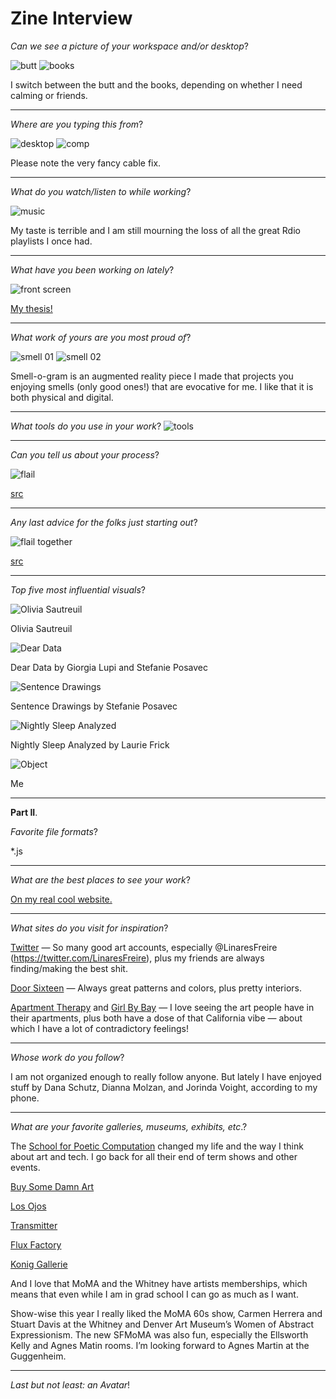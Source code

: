 # Zine Interview

*Can we see a picture of your workspace and/or desktop*?

![butt](images/butt.jpg) 
![books](images/books.jpg)

I switch between the butt and the books, depending on whether I need calming or friends.
 
***

*Where are you typing this from*?

![desktop](images/desktop.png)
![comp](images/comp.jpg)

Please note the very fancy cable fix.

***

*What do you watch/listen to while working*?

![music](images/music.png)

My taste is terrible and I am still mourning the loss of all the great Rdio playlists I once had.

***

*What have you been working on lately*?

![front screen](images/thesis.png)

[My thesis!](http://www.lost-time.club/)

***

*What work of yours are you most proud of*? 

![smell 01](images/smell-o-gram.gif)
![smell 02](images/smell-o-gram_02.gif)

Smell-o-gram is an augmented reality piece I made that projects you enjoying smells (only good ones!) that are evocative for me. I like that it is both physical and digital.

***

*What tools do you use in your work*?
![tools](images/tools.gif)

***

*Can you tell us about your process*?

![flail](images/flail.gif)

[src](https://giphy.com/gifs/ySeRvSe4c1mRq)

***

*Any last advice for the folks just starting out*? 

![flail together](images/flail_together.gif)

[src](https://giphy.com/gifs/animated-dancing-inflatable-12dpLtkNiqc5zO)

***

*Top five most influential visuals*?

![Olivia Sautreuil](images/olivia.jpg)

Olivia Sautreuil

![Dear Data](images/dear_data.png)

Dear Data by Giorgia Lupi and Stefanie Posavec

![Sentence Drawings](images/stef.png)

Sentence Drawings by Stefanie Posavec

![Nightly Sleep Analyzed](images/Nightly_Sleep_Analyzed_detail.jpg)

Nightly Sleep Analyzed by Laurie Frick

![Object](images/object.jpg)

Me

***

**Part II**.

*Favorite file formats*?

*.js 

***

*What are the best places to see your work*?

[On my real cool website.](http://sarahghp.com/projects/index.html)

***

*What sites do you visit for inspiration*?

[Twitter](https://twitter.com/) — So many good art accounts, especially @LinaresFreire (https://twitter.com/LinaresFreire), plus my friends are always finding/making the best shit.

[Door Sixteen](http://www.doorsixteen.com/) — Always great patterns and colors, plus pretty interiors.

[Apartment Therapy](http://www.apartmenttherapy.com/) and [Girl By Bay](http://www.sfgirlbybay.com/) — I love seeing the art people have in their apartments, plus both have a dose of that California vibe — about which I have a lot of contradictory feelings!

***

*Whose work do you follow*?

I am not organized enough to really follow anyone. But lately I have enjoyed stuff by Dana Schutz, Dianna Molzan, and Jorinda Voight, according to my phone.

***

*What are your favorite galleries, museums, exhibits, etc*.?

The [School for Poetic Computation](http://sfpc.io/) changed my life and the way I think about art and tech. I go back for all their end of term shows and other events.

[Buy Some Damn Art](http://www.buysomedamnart.com/)

[Los Ojos](http://losojosbk.com/)

[Transmitter](http://www.transmitter.nyc/)

[Flux Factory](http://www.fluxfactory.org/)

[Konig Gallerie](http://www.koeniggalerie.com/)

And I love that MoMA and the Whitney have artists memberships, which means that even while I am in grad school I can go as much as I want.

Show-wise this year I really liked the MoMA 60s show, Carmen Herrera and Stuart Davis at the Whitney and Denver Art Museum’s Women of Abstract Expressionism. The new SFMoMA was also fun, especially the Ellsworth Kelly and Agnes Matin rooms. I’m looking forward to Agnes Martin at the Guggenheim.

***

*Last but not least: an Avatar*!
